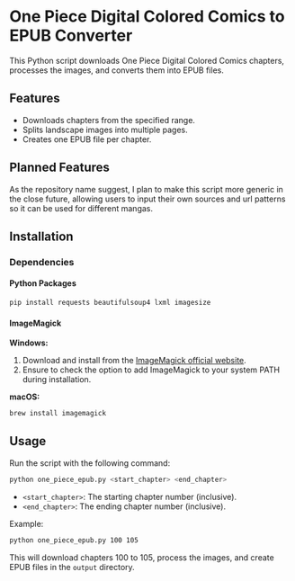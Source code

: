 # One Piece Digital Colored Comics to EPUB Converter
This Python script downloads One Piece Digital Colored Comics chapters, processes the images, and converts them into EPUB files.

## Features
- Downloads chapters from the specified range.
- Splits landscape images into multiple pages.
- Creates one EPUB file per chapter.
 
## Planned Features
As the repository name suggest, I plan to make this script more generic in the close future, allowing users to input their own sources and url patterns so it can be used for different mangas.

## Installation

### Dependencies

#### Python Packages
```bash
pip install requests beautifulsoup4 lxml imagesize
```

#### ImageMagick

**Windows:**
1. Download and install from the [ImageMagick official website](https://imagemagick.org/script/download.php).
2. Ensure to check the option to add ImageMagick to your system PATH during installation.

**macOS:**
```bash
brew install imagemagick
```

## Usage

Run the script with the following command:
```bash
python one_piece_epub.py <start_chapter> <end_chapter>
```

- `<start_chapter>`: The starting chapter number (inclusive).
- `<end_chapter>`: The ending chapter number (inclusive).

Example:
```bash
python one_piece_epub.py 100 105
```

This will download chapters 100 to 105, process the images, and create EPUB files in the `output` directory.
